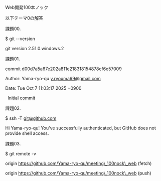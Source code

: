 Web開発100本ノック



以下テーマ0の解答

課題00.

$ git --version

git version 2.51.0.windows.2



課題01.

commit d00d7a5a67e202a811e218318154878cf6e57009

Author: Yama-ryo-qu [y.ryouma69@gmail.com](mailto:y.ryouma69@gmail.com)

Date:   Tue Oct 7 11:03:17 2025 +0900



    Initial commit



課題02.

$ ssh -T git@github.com

Hi Yama-ryo-qu! You've successfully authenticated, but GitHub does not provide shell access.



課題03.

$ git remote -v

origin  https://github.com/Yama-ryo-qu/meeting\_100nock\_web (fetch)

origin  https://github.com/Yama-ryo-qu/meeting\_100nock\_web (push)





